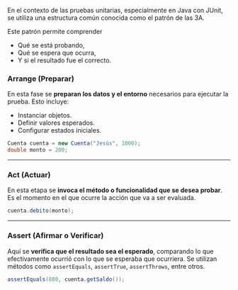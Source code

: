 En el contexto de las pruebas unitarias, especialmente en Java con JUnit, se utiliza una estructura común conocida como el patrón de las 3A.

Este patrón permite comprender 

- Qué se está probando,
- Qué se espera que ocurra,
- Y si el resultado fue el correcto.

### **Arrange (Preparar)**  
En esta fase se **preparan los datos y el entorno** necesarios para ejecutar la prueba. Esto incluye:

- Instanciar objetos.
- Definir valores esperados.
- Configurar estados iniciales.

```java
Cuenta cuenta = new Cuenta("Jesús", 1000);
double monto = 200;
```
---
### **Act (Actuar)**  
En esta etapa se **invoca el método o funcionalidad que se desea probar**. Es el momento en el que ocurre la acción que va a ser evaluada.


```java
cuenta.debito(monto);
```
---
### **Assert (Afirmar o Verificar)**  
Aquí se **verifica que el resultado sea el esperado**, comparando lo que efectivamente ocurrió con lo que se esperaba que ocurriera. Se utilizan métodos como `assertEquals`, `assertTrue`, `assertThrows`, entre otros.

```java
assertEquals(800, cuenta.getSaldo());
```

